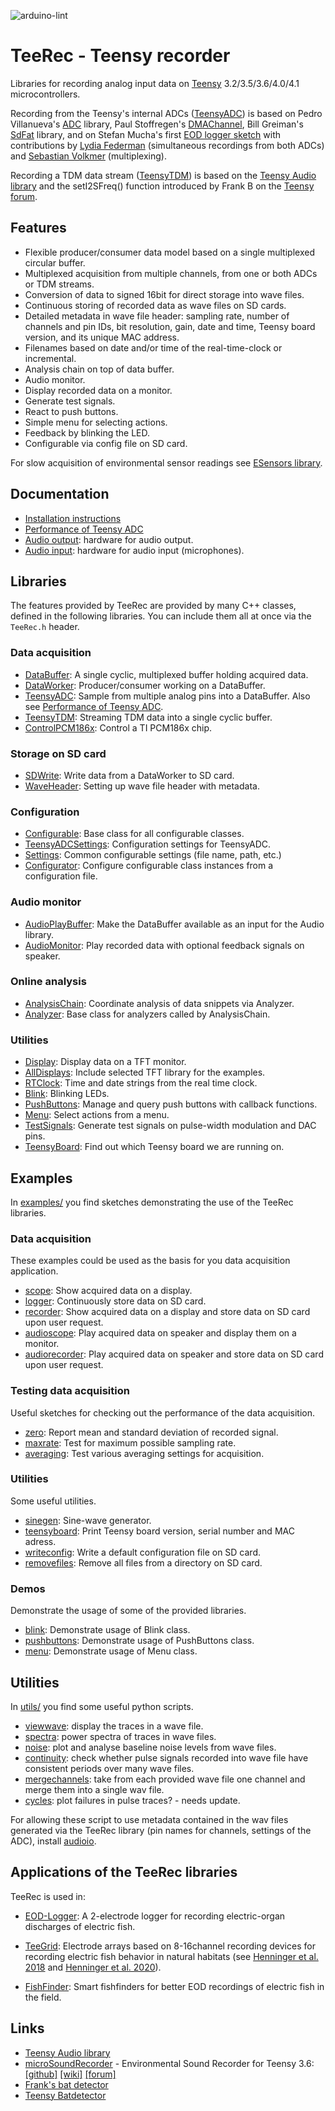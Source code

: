 ![arduino-lint](https://github.com/janscience/TeeRec/actions/workflows/arduino-lint.yml/badge.svg)

# TeeRec - Teensy recorder

Libraries for recording analog input data on [Teensy](https://www.pjrc.com/teensy/) 3.2/3.5/3.6/4.0/4.1 microcontrollers.

Recording from the Teensy's internal ADCs
([TeensyADC](src/TeensyADC.h)) is based on Pedro Villanueva's
[ADC](https://github.com/pedvide/ADC) library, Paul Stoffregen's
[DMAChannel](https://github.com/PaulStoffregen/cores/tree/master/teensy3),
Bill Greiman's [SdFat](https://github.com/greiman/SdFat) library, and
on Stefan Mucha's first [EOD logger
sketch](https://github.com/muchaste/EOD-Logger/tree/master/eodlogger_v1)
with contributions by [Lydia
Federman](https://github.com/LydiaFe/EOD-Logger) (simultaneous
recordings from both ADCs) and [Sebastian
Volkmer](https://github.com/SebastianVol/EOD-Logger/blob/master/eodlogger_2channel_barebone/eodlogger_8channel.ino)
(multiplexing).

Recording a TDM data stream ([TeensyTDM](src/TeensyTDM.h)) is based on
the [Teensy Audio library](https://github.com/PaulStoffregen/Audio)
and the setI2SFreq() function introduced by Frank B on the [Teensy
forum](https://forum.pjrc.com/threads/38753-Discussion-about-a-simple-way-to-change-the-sample-rate/page4).

## Features

- Flexible producer/consumer data model based on a single multiplexed circular buffer.
- Multiplexed acquisition from multiple channels, from one or both
  ADCs or TDM streams.
- Conversion of data to signed 16bit for direct storage into wave files.
- Continuous storing of recorded data as wave files on SD cards.
- Detailed metadata in wave file header: sampling rate, number of
  channels and pin IDs, bit resolution, gain, date and time, Teensy board
  version, and its unique MAC address.
- Filenames based on date and/or time of the real-time-clock or incremental.
- Analysis chain on top of data buffer.
- Audio monitor.
- Display recorded data on a monitor.
- Generate test signals.
- React to push buttons.
- Simple menu for selecting actions.
- Feedback by blinking the LED.
- Configurable via config file on SD card.

For slow acquisition of environmental sensor readings see [ESensors
library](https://github.com/janscience/ESensors).


## Documentation

- [Installation instructions](docs/install.md)
- [Performance of Teensy ADC](docs/teensyadc.md)
- [Audio output](docs/audioout.md): hardware for audio output.
- [Audio input](docs/audioin.md): hardware for audio input (microphones).


## Libraries

The features provided by TeeRec are provided by many C++ classes,
defined in the following libraries. You can include them all at once
via the `TeeRec.h` header.

### Data acquisition

- [DataBuffer](src/DataBuffer.h): A single cyclic, multiplexed buffer holding acquired data.
- [DataWorker](src/DataWorker.h): Producer/consumer working on a DataBuffer.
- [TeensyADC](src/TeensyADC.h): Sample from multiple analog pins into a DataBuffer. Also see [Performance of Teensy ADC](docs/teensyadc.md).
- [TeensyTDM](src/TeensyTDM.h): Streaming TDM data into a single cyclic buffer.
- [ControlPCM186x](src/ControlPCM1865.h): Control a TI PCM186x chip.

### Storage on SD card

- [SDWrite](src/SDWrite.h): Write data from a DataWorker to SD card.
- [WaveHeader](src/WaveHeader.h): Setting up wave file header with metadata.

### Configuration

- [Configurable](src/Configurable.h): Base class for all configurable classes.
- [TeensyADCSettings](src/TeensyADCSettings.h): Configuration settings for TeensyADC.
- [Settings](src/Settings.h): Common configurable settings (file name, path, etc.)
- [Configurator](src/Configuration.h): Configure configurable class instances from a configuration file.

### Audio monitor

- [AudioPlayBuffer](src/AudioPlayBuffer.h): Make the DataBuffer available as an input for the Audio library.
- [AudioMonitor](src/AudioMonitor.h): Play recorded data with optional feedback signals on speaker.

### Online analysis

- [AnalysisChain](src/AnalysisChain.h): Coordinate analysis of data snippets via Analyzer.
- [Analyzer](src/Analyzer.h): Base class for analyzers called by AnalysisChain.

### Utilities

- [Display](src/Display.h): Display data on a TFT monitor.
- [AllDisplays](src/AllDisplays.h): Include selected TFT library for the examples.
- [RTClock](src/RTClock.h): Time and date strings from the real time clock.
- [Blink](src/Blink.h): Blinking LEDs.
- [PushButtons](src/PushButtons.h): Manage and query push buttons with callback functions.
- [Menu](src/Menu.h): Select actions from a menu.
- [TestSignals](src/TestSignals.h): Generate test signals on pulse-width modulation and DAC pins.
- [TeensyBoard](src/TeensyBoard.h): Find out which Teensy board we are running on.


## Examples

In [examples/](examples) you find sketches demonstrating the use of
the TeeRec libraries.

### Data acquisition

These examples could be used as the basis for you data acquisition application.

- [scope](examples/scope): Show acquired data on a display.
- [logger](examples/logger): Continuously store data on SD card.
- [recorder](examples/recorder): Show acquired data on a display and store data on SD card upon user request.
- [audioscope](examples/audioscope): Play acquired data on speaker and display them on a monitor.
- [audiorecorder](examples/audiorecorder): Play acquired data on speaker and store data on SD card upon user request.

### Testing data acquisition

Useful sketches for checking out the performance of the data acquisition.

- [zero](examples/zero): Report mean and standard deviation of recorded signal.
- [maxrate](examples/maxrate): Test for maximum possible sampling rate.
- [averaging](examples/averaging): Test various averaging settings for acquisition.

### Utilities

Some useful utilities.

- [sinegen](examples/sinegen): Sine-wave generator.
- [teensyboard](examples/teensyboard): Print Teensy board version, serial number and MAC adress.
- [writeconfig](examples/writeconfig): Write a default configuration file on SD card.
- [removefiles](examples/removefiles): Remove all files from a directory on SD card.

### Demos

Demonstrate the usage of some of the provided libraries.

- [blink](examples/blink): Demonstrate usage of Blink class.
- [pushbuttons](examples/pushbuttons): Demonstrate usage of PushButtons class.
- [menu](examples/menu): Demonstrate usage of Menu class.


## Utilities

In [utils/](utils) you find some useful python scripts.

- [viewwave](utils/viewwave.py): display the traces in a wave file.
- [spectra](utils/spectra.py): power spectra of traces in wave files.
- [noise](utils/noise.py): plot and analyse baseline noise levels from wave files.
- [continuity](utils/continuity.py): check whether pulse signals recorded into wave file have consistent periods over many wave files.
- [mergechannels](utils/mergechannels.py): take from each provided wave file one channel and merge them into a single wav file.
- [cycles](utils/cycles.py): plot failures in pulse traces? - needs update.

For allowing these script to use metadata contained in the wav files
generated via the TeeRec library (pin names for channels, settings of
the ADC), install [audioio](https://github.com/janscience/audioio).


## Applications of the TeeRec libraries

TeeRec is used in:

- [EOD-Logger](https://github.com/muchaste/EOD-Logger): A 2-electrode
  logger for recording electric-organ discharges of electric fish.

- [TeeGrid](https://github.com/janscience/TeeGrid): Electrode arrays
  based on 8-16channel recording devices for recording electric fish
  behavior in natural habitats (see [Henninger et
  al. 2018](https://doi.org/10.1523/JNEUROSCI.0350-18.2018) and
  [Henninger et al. 2020](https://doi.org/10.1242/jeb.206342)).

- [FishFinder](https://github.com/janscience/FishFinder): Smart
  fishfinders for better EOD recordings of electric fish in the field.


## Links

- [Teensy Audio library](https://github.com/PaulStoffregen/Audio)
- [microSoundRecorder](https://github.com/WMXZ-EU/microSoundRecorder) - Environmental Sound Recorder for Teensy 3.6:
  [[github]](https://github.com/WMXZ-EU/microSoundRecorder)
  [[wiki]](https://github.com/WMXZ-EU/microSoundRecorder/wiki/Hardware-setup)
  [[forum]](https://forum.pjrc.com/threads/52175?p=185386&viewfull=1#post185386)
- [Frank's bat detector](https://forum.pjrc.com/threads/38988-Bat-detector)
- [Teensy Batdetector](https://github.com/CorBer/teensy_batdetector/releases/tag/v1.6)